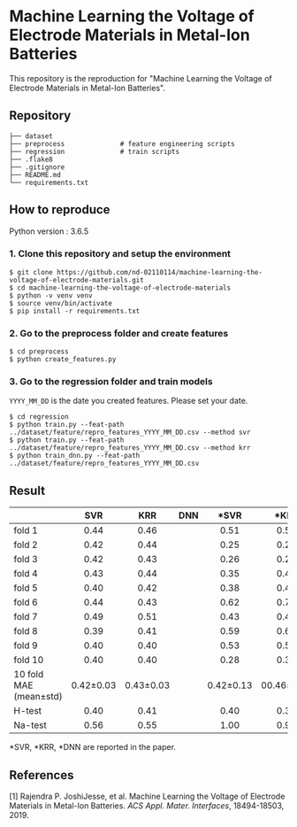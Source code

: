 # Machine Learning the Voltage of Electrode Materials in Metal-Ion Batteries

This repository is the reproduction for "Machine Learning the Voltage of Electrode Materials in Metal-Ion Batteries".

## Repository

```
├── dataset
├── preprocess              # feature engineering scripts
├── regression              # train scripts
├── .flake8
├── .gitignore
├── README.md
└── requirements.txt
```

## How to reproduce

Python version : 3.6.5

### 1. Clone this repository and setup the environment

```
$ git clone https://github.com/nd-02110114/machine-learning-the-voltage-of-electrode-materials.git
$ cd machine-learning-the-voltage-of-electrode-materials
$ python -v venv venv
$ source venv/bin/activate
$ pip install -r requirements.txt
```

### 2. Go to the preprocess folder and create features

```
$ cd preprocess
$ python create_features.py
```

### 3. Go to the regression folder and train models

`YYYY_MM_DD` is the date you created features. Please set your date.

```
$ cd regression
$ python train.py --feat-path ../dataset/feature/repro_features_YYYY_MM_DD.csv --method svr
$ python train.py --feat-path ../dataset/feature/repro_features_YYYY_MM_DD.csv --method krr
$ python train_dnn.py --feat-path ../dataset/feature/repro_features_YYYY_MM_DD.csv
```

## Result

|                        |    SVR    |    KRR    | DNN |   \*SVR   |   \*KRR    |   \*DNN   |
| :--------------------- | :-------: | :-------: | :-: | :-------: | :--------: | :-------: |
| fold 1                 |   0.44    |   0.46    |     |   0.51    |    0.54    |   0.42    |
| fold 2                 |   0.42    |   0.44    |     |   0.25    |    0.28    |   0.48    |
| fold 3                 |   0.42    |   0.43    |     |   0.26    |    0.27    |   0.42    |
| fold 4                 |   0.43    |   0.44    |     |   0.35    |    0.47    |   0.44    |
| fold 5                 |   0.40    |   0.42    |     |   0.38    |    0.43    |   0.44    |
| fold 6                 |   0.44    |   0.43    |     |   0.62    |    0.71    |   0.42    |
| fold 7                 |   0.49    |   0.51    |     |   0.43    |    0.42    |   0.43    |
| fold 8                 |   0.39    |   0.41    |     |   0.59    |    0.62    |   0.42    |
| fold 9                 |   0.40    |   0.40    |     |   0.53    |    0.57    |   0.45    |
| fold 10                |   0.40    |   0.40    |     |   0.28    |    0.30    |   0.48    |
| 10 fold MAE (mean±std) | 0.42±0.03 | 0.43±0.03 |     | 0.42±0.13 | 00.46±0.14 | 0.43±0.03 |
| H-test                 |   0.40    |   0.41    |     |   0.40    |    0.39    |   0.43    |
| Na-test                |   0.56    |   0.55    |     |   1.00    |    0.93    |   1.25    |

\*SVR, \*KRR, \*DNN are reported in the paper.

## References

[1] Rajendra P. JoshiJesse, et al. Machine Learning the Voltage of Electrode Materials in Metal-Ion Batteries. _ACS Appl. Mater. Interfaces_, 18494-18503, 2019.
